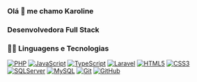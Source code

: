 ### Olá 👋 me chamo Karoline 

### Desenvolvedora Full Stack

### 👨‍💻 Linguagens e Tecnologias
[![PHP](https://img.shields.io/badge/-PHP-black?style=flat&logo=php&link=https://github.com/karoldiasb)](https://github.com/karoldiasb) 
[![JavaScript](https://img.shields.io/badge/-JavaScript-black?style=flat&logo=javascript&link=https://github.com/karoldiasb)](https://github.com/karoldiasb)
[![TypeScript](https://img.shields.io/badge/-TypeScript-blue?style=flat&logo=typescript&link=https://github.com/karoldiasb)](https://github.com/karoldiasb) 
[![Laravel](https://img.shields.io/badge/-Laravel-white?style=flat&logo=laravel&link=https://github.com/karoldiasb)](https://github.com/karoldiasb) 
[![HTML5](https://img.shields.io/badge/-HTML5-E34F26?style=flat&logo=html5&logoColor=white&link=https://github.com/karoldiasb)](https://github.com/karoldiasb) 
[![CSS3](https://img.shields.io/badge/-CSS3-1572B6?style=flat&logo=css3&link=https://github.com/karoldiasb)](https://github.com/karoldiasb) 
[![SQLServer](https://img.shields.io/badge/-SQLServer-1572B6?style=flat&logo=sqlserver&link=https://github.com/karoldiasb)](https://github.com/karoldiasb) 
[![MySQL](https://img.shields.io/badge/-mySQL-white?style=flat&logo=mysql&link=https://github.com/karoldiasb)](https://github.com/karoldiasb) 
[![Git](https://img.shields.io/badge/-Git-black?style=flat&logo=git&link=https://github.com/karoldiasb)](https://github.com/karoldiasb)
[![GitHub](https://img.shields.io/badge/-GitHub-181717?style=flat&logo=github&link=https://github.com/karoldiasb)](https://github.com/karoldiasb)

<!--
**karoldiasb/karoldiasb** is a ✨ _special_ ✨ repository because its `README.md` (this file) appears on your GitHub profile.

Here are some ideas to get you started:

- 🔭 I’m currently working on ...
- 🌱 I’m currently learning ...
- 👯 I’m looking to collaborate on ...
- 🤔 I’m looking for help with ...
- 💬 Ask me about ...
- 📫 How to reach me: ...
- 😄 Pronouns: ...
- ⚡ Fun fact: ...
-->

